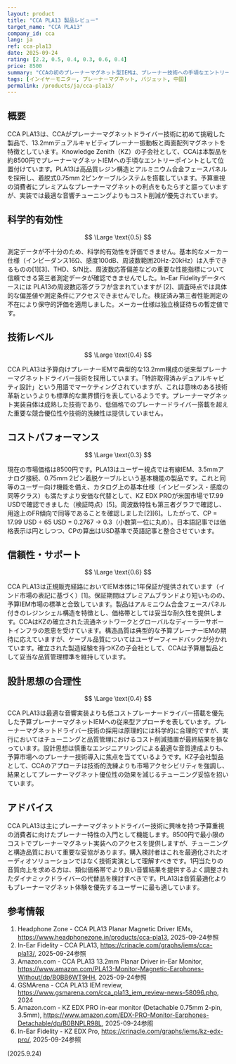```yaml
---
layout: product
title: "CCA PLA13 製品レビュー"
target_name: "CCA PLA13"
company_id: cca
lang: ja
ref: cca-pla13
date: 2025-09-24
rating: [2.2, 0.5, 0.4, 0.3, 0.6, 0.4]
price: 8500
summary: "CCAの初のプレーナーマグネット型IEMは、プレーナー技術への手頃なエントリーポイントを提供するが、予算重視の実装によくある調整の妥協と品質面の懸念を抱えている。"
tags: [インイヤーモニター, プレーナーマグネット, バジェット, 中国]
permalink: /products/ja/cca-pla13/
---
```


## 概要

CCA PLA13は、CCAがプレーナーマグネットドライバー技術に初めて挑戦した製品で、13.2mmデュアルキャビティプレーナー振動板と両面配列マグネットを特徴としています。Knowledge Zenith（KZ）の子会社として、CCAは本製品を約8500円でプレーナーマグネットIEMへの手頃なエントリーポイントとして位置付けています。PLA13は高品質レジン構造とアルミニウム合金フェースパネルを採用し、着脱式0.75mm 2ピンケーブルシステムを搭載しています。予算重視の消費者にプレミアムなプレーナーマグネットの利点をもたらすと謳っていますが、実装では最適な音響チューニングよりもコスト削減が優先されています。

## 科学的有効性

$$ \Large \text{0.5} $$

測定データが不十分のため、科学的有効性を評価できません。基本的なメーカー仕様（インピーダンス16Ω、感度100dB、周波数範囲20Hz-20kHz）は入手できるものの[1][3]、THD、S/N比、周波数応答偏差などの重要な性能指標について信頼できる第三者測定データが確認できませんでした。In-Ear Fidelityデータベースには PLA13の周波数応答グラフが含まれていますが [2]、調査時点では具体的な偏差値や測定条件にアクセスできませんでした。検証済み第三者性能測定の不在により保守的評価を適用しました。メーカー仕様は独立検証待ちの暫定値です。

## 技術レベル

$$ \Large \text{0.4} $$

CCA PLA13は予算向けプレーナーIEMで典型的な13.2mm構成の従来型プレーナーマグネットドライバー技術を採用しています。「特許取得済みデュアルキャビティ設計」という用語でマーケティングされていますが、これは意味のある技術革新というよりも標準的な業界慣行を表しているようです。プレーナーマグネット実装自体は成熟した技術であり、低価格でのプレーナードライバー搭載を超えた重要な競合優位性や技術的洗練性は提供していません。

## コストパフォーマンス

$$ \Large \text{0.3} $$

現在の市場価格は8500円です。PLA13はユーザー視点では有線IEM、3.5mmアナログ接続、0.75mm 2ピン着脱ケーブルという基本機能の製品です。これと同等のユーザー向け機能を備え、カタログ上の基本仕様（インピーダンス・感度の同等クラス）も満たすより安価な代替として、KZ EDX PROが米国市場で17.99 USDで確認できました（検証時点）[5]。周波数特性も第三者グラフで確認し、用途上のFR傾向で同等であることを確認しました[2][6]。したがって、CP = 17.99 USD ÷ 65 USD = 0.2767 → 0.3（小数第一位に丸め）。日本語記事では価格表示は円としつつ、CPの算出はUSD基準で英語記事と整合させています。

## 信頼性・サポート

$$ \Large \text{0.6} $$

CCA PLA13は正規販売経路においてIEM本体に1年保証が提供されています（インド市場の表記に基づく）[1]。保証期間はプレミアムブランドより短いものの、予算IEM市場の標準と合致しています。製品はアルミニウム合金フェースパネル付きのレジンシェル構造を特徴とし、価格帯としては妥当な耐久性を提供します。CCAはKZの確立された流通ネットワークとグローバルなディーラーサポートインフラの恩恵を受けています。構造品質は典型的な予算プレーナーIEMの期待に応えていますが、ケーブル品質についてはユーザーフィードバックが分かれています。確立された製造経験を持つKZの子会社として、CCAは予算層製品として妥当な品質管理標準を維持しています。

## 設計思想の合理性

$$ \Large \text{0.4} $$

CCA PLA13は最適な音響実装よりも低コストプレーナードライバー搭載を優先した予算プレーナーマグネットIEMへの従来型アプローチを表しています。プレーナーマグネットドライバー技術の採用は原理的には科学的に合理的ですが、実行においてはチューニングと品質管理におけるコスト削減措置が最終結果を損なっています。設計思想は慎重なエンジニアリングによる最適な音質達成よりも、予算市場へのプレーナー技術導入に焦点を当てているようです。KZ子会社製品として、CCAのアプローチは技術的洗練よりも市場アクセシビリティを強調し、結果としてプレーナーマグネット優位性の効果を減じるチューニング妥協を招いています。

## アドバイス

CCA PLA13は主にプレーナーマグネットドライバー技術に興味を持つ予算重視の消費者に向けたプレーナー特性の入門として機能します。8500円で最小限のコストでプレーナーマグネット実装へのアクセスを提供しますが、チューニングと構造品質において重要な妥協があります。購入検討者はこれを最適化されたオーディオソリューションではなく技術実演として理解すべきです。1円当たりの音質向上を求める方は、類似価格帯でより良い音響結果を提供するよく調整されたダイナミックドライバーの代替品を検討すべきです。PLA13は音質最適化よりもプレーナーマグネット体験を優先するユーザーに最も適しています。

## 参考情報

1. Headphone Zone - CCA PLA13 Planar Magnetic Driver IEMs, https://www.headphonezone.in/products/cca-pla13, 2025-09-24参照
2. In-Ear Fidelity - CCA PLA13, https://crinacle.com/graphs/iems/cca-pla13/, 2025-09-24参照
3. Amazon.com - CCA PLA13 13.2mm Planar Driver in-Ear Monitor, https://www.amazon.com/PLA13-Monitor-Magnetic-Earphones-Without/dp/B0BB6WT9HH, 2025-09-24参照
4. GSMArena - CCA PLA13 IEM review, https://www.gsmarena.com/cca_pla13_iem_review-news-58096.php, 2024
5. Amazon.com - KZ EDX PRO in-ear monitor (Detachable 0.75mm 2-pin, 3.5mm), https://www.amazon.com/EDX-PRO-Monitor-Earphones-Detachable/dp/B0BNPLR98L, 2025-09-24参照
6. In-Ear Fidelity - KZ EDX Pro, https://crinacle.com/graphs/iems/kz-edx-pro/, 2025-09-24参照

(2025.9.24)